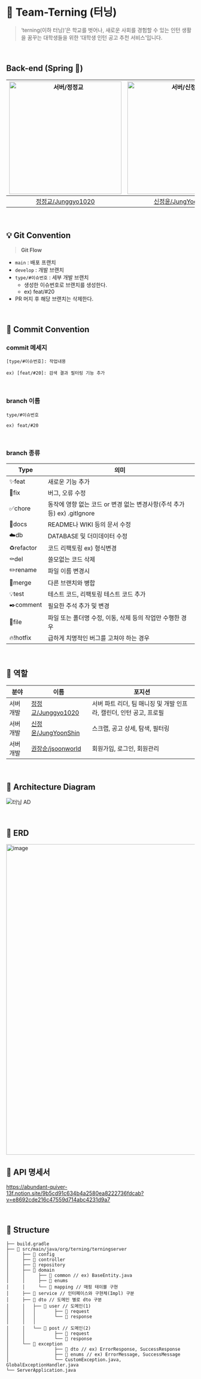# 💚 Team-Terning (터닝)

> ‘terning(이하 터닝)’은 학교를 벗어나, 새로운 사회를 경험할 수 있는 인턴 생활을 꿈꾸는 대학생들을 위한 ‘대학생 인턴 공고 추천 서비스’입니다.
<br/>


##  Back-end (Spring 🌱)
| <img src="https://avatars.githubusercontent.com/u/150939763?v=4" width=300px alt="서버/정정교"/>  | <img src="https://avatars.githubusercontent.com/u/63058347?v=4" width=300px alt="서버/신정윤"/>  | <img src="https://avatars.githubusercontent.com/u/89952042?v=4" width=300px alt="서버/권장순"/>
| :-----: | :-----: | :-----: |
| [정정교/Junggyo1020](https://github.com/junggyo1020) | [신정윤/JungYoonShin](https://github.com/JungYoonShin) | [권장순/jsoonworld](https://github.com/jsoonworld) |

<br/>

## 💡 Git Convention
> **Git Flow**
> 
- `main` : 배포 프랜치
- `develop` : 개발 브랜치
- `type/#이슈번호` : 세부 개발 브랜치
    - 생성한 이슈번호로 브랜치를 생성한다.
    - ex) feat/#20
- PR 머지 후 해당 브랜치는 삭제한다.
<br/>

## 📌 Commit Convention
### commit 메세지
```text
[type/#이슈번호]: 작업내용

ex) [feat/#20]: 검색 결과 필터링 기능 추가
```
<br/>

### branch 이름
```text
type/#이슈번호

ex) feat/#20
```
<br/>

### branch 종류
| Type | 의미 |
| --- | --- |
| ✨feat | 새로운 기능 추가 |
| 🔨fix | 버그, 오류 수정 |
| ✅chore | 동작에 영향 없는 코드 or 변경 없는 변경사항(주석 추가 등)  ex) .gitIgnore |
| 📝docs | README나 WIKI 등의 문서 수정 |
| ☁️db | DATABASE 및 더미데이터 수정 |
| ♻️refactor | 코드 리팩토링 ex) 형식변경 |
| ⚰️del | 쓸모없는 코드 삭제 |
| ✏️rename | 파일 이름 변경시 |
| 🔀merge | 다른 브랜치와 병합 |
| 💡test | 테스트 코드, 리팩토링 테스트 코드 추가  |
| ✒️comment | 필요한 주석 추가 및 변경 |
| 📂file | 파일 또는 폴더명 수정, 이동, 삭제 등의 작업만 수행한 경우 |
| 🔥!hotfix | 급하게 치명적인 버그를 고쳐야 하는 경우 |

<br/>

## 👥 역할
| 분야 | 이름 | 포지션 |
| --- | --- | --- |
| 서버 개발 | [정정교/Junggyo1020](https://github.com/junggyo1020) | 서버 파트 리더, 팀 매니징 및 개발 인프라, 캘린더, 인턴 공고, 프로필 |
| 서버 개발 | [신정윤/JungYoonShin](https://github.com/JungYoonShin) | 스크랩, 공고 상세, 탐색, 필터링 |
| 서버 개발 | [권장순/jsoonworld](https://github.com/jsoonworld) | 회원가입, 로그인, 회원관리 |

<br/>

## 🌱 Architecture Diagram
![터닝 AD](https://github.com/user-attachments/assets/df2d0440-6525-46f4-8fc3-064e0f486bf2)


<br/>

## 📎 ERD
<img width="829" alt="image" src="https://github.com/teamterning/Terning-Server/assets/150939763/572a5ad6-17c7-4394-80c3-21d3ea8da3e4">


<br/>

## 🎨 API 명세서 
https://abundant-quiver-13f.notion.site/9b5cd91c634b4a2580ea8222736fdcab?v=e8692cde216c47559d714abc4231d9a7

<br/>

## 📂 Structure
```text
├── build.gradle
├── 📂 src/main/java/org/terning/terningserver
│     ├── 📂 config
│     ├── 📂 controller
│     ├── 📂 repository
│     ├── 📂 domain
│     │     ├── 📂 common // ex) BaseEntity.java
│     │     ├── 📂 enums 
│     │     └── 📂 mapping // 매핑 테이블 구현
│     ├── 📂 service // 인터페이스와 구현체(Impl) 구분
│     ├── 📂 dto // 도메인 별로 dto 구분
│     │   ├── 📂 user // 도메인(1)
│     │   │       ├── 📂 request
│     │   │       └── 📂 response
│     │   │
│     │   └── 📂 post // 도메인(2)
│     │           ├── 📂 request
│     │           └── 📂 response
│     └── 📂 exception
│                 ├── 📂 dto // ex) ErrorResponse, SuccessResponse 
│                 ├── 📂 enums // ex) ErrorMessage, SuccessMessage
│                 └── CustomException.java, GlobalExceptionHandler.java
└── ServerApplication.java
```
